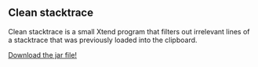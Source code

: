 ## Clean stacktrace

Clean stacktrace is a small Xtend program that filters out irrelevant lines of a stacktrace that was previously loaded into the clipboard.

[Download the jar file!](https://broxp.lima-city.de/bin/clean-stacktrace.jpg)